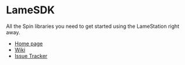 LameSDK
===============

All the Spin libraries you need to get started using the LameStation right away.

  - [Home page](http://www.lamestation.com)
  - [Wiki](https://lamestation.atlassian.net/wiki/display/LTM/)
  - [Issue Tracker](https://lamestation.atlassian.net/secure/BrowseProjects.jspa#10003)
